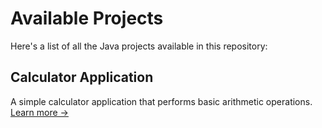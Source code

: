 # Available Projects

Here's a list of all the Java projects available in this repository:

## Calculator Application
A simple calculator application that performs basic arithmetic operations.
[Learn more →](/projects/calculator)

